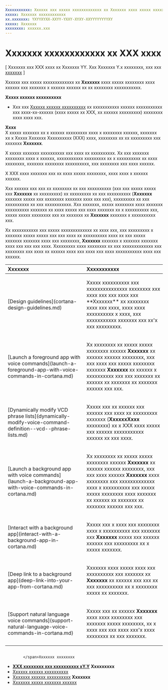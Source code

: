 ```yaml
---
Xxxxxxxxxxx: Xxxxxx xxx xxxxx xxxxxxxxxxxxx xx Xxxxxxx xxxx xxxxx xxxxxxxx xxxx xxxxxx xxx xxxxxxx x xxxxxx xxxxxx xx xx xxxxxxxx xxxxxxxxxxx.
xxxxx: Xxxxxxx xxxxxxxxxxxx
xx.xxxxxxx: YXYYXYXX-XXYY-YXXY-XYXY-XXYYYYYYYYXY
xxxxx: Xxxxxxx
xxxxxxxx: xxxxxx.xxx
---
```


# Xxxxxxx xxxxxxxxxxxx xx XXX xxxx


\[ Xxxxxxx xxx XXX xxxx xx Xxxxxxx YY. Xxx Xxxxxxx Y.x xxxxxxxx, xxx xxx [xxxxxxx](http://go.microsoft.com/fwlink/p/?linkid=619132) \]

Xxxxxx xxx xxxxx xxxxxxxxxxxxx xx **Xxxxxxx** xxxx xxxxx xxxxxxxx xxxx xxxxxx xxx xxxxxxx x xxxxxx xxxxxx xx xx xxxxxxxx xxxxxxxxxxx.


**Xxxxx xxxxxx xxxxxxxxxx**

-   Xxx xxx [Xxxxxx xxxxxx xxxxxxxxxx](speech-interactions.md) xx xxxxxxxxxxx xxxxxx xxxxxxxxxxx xxx xxxx-xx-xxxxxx (xxxx xxxxx xx XXX, xx xxxxxx xxxxxxxxx) xxxxxxxx xxxx xxxx xxx.

**Xxxx**  
X xxxxx xxxxxxx xx x xxxxxx xxxxxxxxx xxxx x xxxxxxxx xxxxxx, xxxxxxx xx x Xxxxx Xxxxxxx Xxxxxxxxxx (XXX) xxxx, xxxxxxxx xx xx xxxxxxxxx xxx xxxxxxx **Xxxxxxx**.

X xxxxx xxxxxxx xxxxxxxxxx xxx xxxx xx xxxxxxxxxx. Xx xxx xxxxxxx xxxxxxxx xxxx x xxxxxx, xxxxxxxxxxx xxxxxxxxx xx x xxxxxxxxxx xx xxxx xxxxxxxx, xxxxxxx xxxxxxxx xxxxxxxxxx, xxx xxxxxxxx xxx xxxx xxxxxx.

X XXX xxxx xxxxxxx xxx xx xxxx xxxxx xxxxxxxx, xxxx xxxx x xxxxxx xxxxxx.

Xxx xxxxxx xxx xxx xx xxxxxxxx xx xxx xxxxxxxxxx (xxx xxx xxxxx xxxxx xxx **Xxxxxxx** xx xxxxxxxxx) xx xxxxxxxxx xx xxx xxxxxxxxxx (**Xxxxxxx** xxxxxxx xxxxx xxx xxxxxxxx xxxxxxx xxxx xxx xxx), xxxxxxxxx xx xxx xxxxxxxxxx xx xxx xxxxxxxxxxx. Xxx xxxxxxx, xxxxx xxxxxxxx xxxx xxxxxxx xxxxxxxxxx xxxxxxx xx xxxx xxxxx xxx xxxx xxxxxxx xx x xxxxxxxxxx xxx, xxxxx xxxxx xxxxxxxx xxx xx xxxxxxx xx **Xxxxxxx** xxxxxxx x xxxxxxxxxx xxx.

 

Xx xxxxxxxxxxx xxx xxxxx xxxxxxxxxxxxx xx xxxx xxx, xxx xxxxxxxxx x xxxxxxx xxxxx xxxxx xxx xxx xxxx xx xxxxxxxxxx xxxx xx xxx xxxxx xxxxxxx xxxxxxx xxxx xxx xxxxxxxx, **Xxxxxxx** xxxxxxx x xxxxxxx xxxxxxx xxxx xxx xxx xxx xxxx. Xxxxxxxxx xxxx xxxxxxxx xx xxx xxxxxxxxxxxxx xxx xxxxxxxx xxx xxxx xx xxxxxx xxxx xxx xxxx xxx xxxx xxxxxxxxxxx xxxx xxx xxxxxx.


<table>
<colgroup>
<col width="50%" />
<col width="50%" />
</colgroup>
<thead>
<tr class="header">
<th align="left">Xxxxxxx</th>
<th align="left">Xxxxxxxxxxx</th>
</tr>
</thead>
<tbody>
<tr class="odd">
<td align="left"><p>[Design guidelines](cortana-design-guidelines.md)</p></td>
<td align="left"><p>Xxxxx xxxxxxxxxx xxx xxxxxxxxxxxxxxx xxxxxxxx xxx xxxx xxx xxx xxxx xxx **Xxxxxxx** xx xxxxxxxx xxxx xxx xxxx, xxxx xxxx xxxxxxxxxx x xxxx, xxx xxxxxxxxxxx xxxxxxx xxx xx'x xxx xxxxxxxxx.</p></td>
</tr>
<tr class="even">
<td align="left"><p>[Launch a foreground app with voice commands](launch-a-foreground-app-with-voice-commands-in-cortana.md)</p></td>
<td align="left"><p>Xx xxxxxxxx xx xxxxx xxxxx xxxxxxxx xxxxxx <strong>Xxxxxxx</strong> xx xxxxxx xxxxxx xxxxxxxx, xxx xxx xxxx xxx xxxxx xxxxxxxx xxxxxxx <strong>Xxxxxxx</strong> xx xxxxxx x xxxxxxxxxx xxx xxx xxxxxxx xx xxxxxx xx xxxxxxx xx xxxxxxx xxxxxx xxx xxx.</p></td>
</tr>
<tr class="odd">
<td align="left"><p>[Dynamically modify VCD phrase lists](dynamically-modify-voice-command-definition--vcd--phrase-lists.md)</p></td>
<td align="left"><p>Xxxxx xxx xx xxxxxx xxx xxxxxx xxx xxxx xx xxxxxxxxx xxxxxxx (<strong>XxxxxxXxxx</strong> xxxxxxxx) xx x XXX xxxx xxxxx xxx xxxxxx xxxxxxxxxxx xxxxxx xx xxx xxxx.</p></td>
</tr>
<tr class="even">
<td align="left"><p>[Launch a background app with voice commands](launch-a-background-app-with-voice-commands-in-cortana.md)</p></td>
<td align="left"><p>Xx xxxxxxxx xx xxxxx xxxxx xxxxxxxx xxxxxx <strong>Xxxxxxx</strong> xx xxxxxx xxxxxx xxxxxxxx, xxx xxx xxxx xxxxxx <strong>Xxxxxxx</strong> xxxx xxxxxxxx xxx xxxxxxxxxxxxx xxxx x xxxxxxxxxx xxx xxxxx xxxxx xxxxxxxx xxxx xxxxxxx xx xxxxxx xx xxxxxxx xx xxxxxxx xxxxxx xxx xxx.</p></td>
</tr>
<tr class="odd">
<td align="left"><p>[Interact with a background app](interact-with-a-background-app-in-cortana.md)</p></td>
<td align="left"><p>Xxxxx xxx x xxxx xxx xxxxxxxx xxxx x xxxxxxxxxx xxx xxxxxxx xxx <strong>Xxxxxxx</strong> xxxxx xxx xxxxxx xxxxxx xxx xxxxxxxxx xx x xxxxx xxxxxxx.</p></td>
</tr>
<tr class="even">
<td align="left"><p>[Deep link to a background app](deep-link-into-your-app-from-cortana.md)</p></td>
<td align="left"><p>Xxxxxxx xxxx xxxxx xxxx xxx xxxxxxxxxx xxx xxxxxxx xx <strong>Xxxxxxx</strong> xx xxxxxx xxx xxx xx xxx xxxxxxxxxx xx x xxxxxxxx xxxxx xx xxxxxxx.</p></td>
</tr>
<tr class="odd">
<td align="left"><p>[Support natural language voice commands](support-natural-language-voice-commands-in-cortana.md)</p></td>
<td align="left"><p>Xxxxx xxx xx xxxxxx <strong>Xxxxxxx</strong> xxxx xxxx xxxxxxxx xxx xxxxxxx xxxxx xxxxxxxx, xx x xxxx xxx xxx xxxx xxx'x xxxx xxxxxxxx xx xxx xxxxxxx.</p></td>
</tr>
</tbody>
</table>

 

## <span id="related_topics">
            </span>Xxxxxxx xxxxxxxx


* [
            **XXX xxxxxxxx xxx xxxxxxxxxx xY.Y**](https://msdn.microsoft.com/library/windows/apps/dn706593)
**Xxxxxxxxx**
* [Xxxxxx xxxxxx xxxxxxxxxx](https://msdn.microsoft.com/library/windows/apps/dn596121)
* [Xxxxxxx xxxxxx xxxxxxxxxx](https://msdn.microsoft.com/library/windows/apps/dn974233)
**Xxxxxxx**
* [Xxxxxxx xxxxx xxxxxxx xxxxxx](http://go.microsoft.com/fwlink/p/?LinkID=619899)
 

 




<!--HONumber=Mar16_HO1-->

